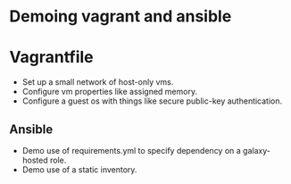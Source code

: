 # Demoing vagrant and ansible

# Vagrantfile

- Set up a small network of host-only vms.
- Configure vm properties like assigned memory.
- Configure a guest os with things like secure public-key authentication.

## Ansible
- Demo use of requirements.yml to specify dependency on a galaxy-hosted role.
- Demo use of a static inventory.

